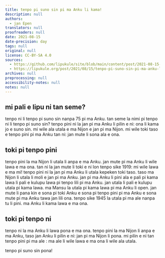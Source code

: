 ```yaml
---
title: tenpo pi suno sin pi ma Anku li kama!
description: null
authors:
  - jan Epen
translators: null
proofreaders: null
date: 2021-08-15
date-precision: day
tags: null
original: null
license: CC-BY-SA 4.0
sources:
  - https://github.com/lipukule/site/blob/main/content/post/2021-08-15-maanku.md
  - https://lipukule.org/post/2021/08/15/tenpo-pi-suno-sin-pi-ma-anku-li-kama/
archives: null
preprocessing: null
accessibility-notes: null
notes: null
---
```


## mi pali e lipu ni tan seme?

tenpo ni li tenpo pi suno sin nanpa 75 pi ma Anku. tan seme la nimi pi tenpo ni li tenpo pi suno sin? tenpo pini ni la jan pi ma Anku li pilin e ni: ona li kama jo e suno sin. mi wile ala utala e ma Nijon e jan pi ma Nijon. mi wile toki taso e tenpo pini pi ma Anku tan ni: jan mute li sona ala e ona.

## toki pi tenpo pini

tenpo pini la ma Nijon li utala li anpa e ma Anku. jan mute pi ma Anku li wile lawa e ma ona. tan ni la jan mute li toki e ni lon tenpo sike 1919: mi wile lawa e ma mi! tenpo pini ni la jan pi ma Anku li utala kepeken toki taso. taso ma Nijon li utala li moli e jan pi ma Anku. jan pi ma Anku li pini ala e pali pi kama lawa li pali e kulupu lawa pi tenpo lili pi ma Anku. jan utala li pali e kulupu utala pi kama lawa. ma Mansu la utala pi kama lawa pi ma Anku li open. jan mute li pana kin e sona pi toki Anku e sona pi tenpo pini pi ma Anku e sona mute pi ma Anku tawa jan lili ona. tenpo sike 1945 la utala pi ma ale nanpa tu li pini. ma Anku li kama lawa e ma ona.

## toki pi tenpo ni

tenpo ni la ma Anku li lawa pona e ma ona. tenpo pini la ma Nijon li anpa e ma Anku, taso jan Anku li pilin e ni: jan pi ma Nijon li pona. mi pilin e ni tan tenpo pini pi ma ale : ma ale li wile lawa e ma ona li wile ala utala.

tenpo pi suno sin pona!
